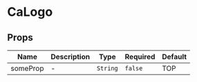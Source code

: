 # CaLogo

## Props

<!-- @vuese:CaLogo:props:start -->
|Name|Description|Type|Required|Default|
|---|---|---|---|---|
|someProp|-|`String`|`false`|TOP|

<!-- @vuese:CaLogo:props:end -->


